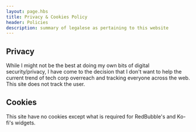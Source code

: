 ```yaml
---
layout: page.hbs
title: Privacy & Cookies Policy
header: Policies
description: summary of legalese as pertaining to this website
---
```


## Privacy

While I might not be the best at doing my own bits of digital security/privacy, I have come to the decision that I don't want to help the current trend of tech corp overreach and tracking everyone across the web. This site does not track the user. 

## Cookies

This site have no cookies except what is required for RedBubble's and Ko-fi's widgets.